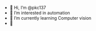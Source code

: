 - 👋 Hi, I’m @pkc137
- 👀 I’m interested in automation
- 🌱 I’m currently learning Computer vision
- 💞️ 


<!---
pkc137/pkc137 is a ✨ special ✨ repository because its `README.md` (this file) appears on your GitHub profile.
You can click the Preview link to take a look at your changes.
--->
